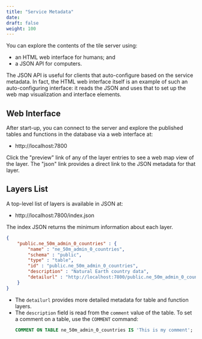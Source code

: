 ```yaml
---
title: "Service Metadata"
date:
draft: false
weight: 100
---
```


You can explore the contents of the tile server using:

* an HTML web interface for humans; and
* a JSON API for computers.

The JSON API is useful for clients that auto-configure based on the service metadata. In fact, the HTML web interface itself is an example of such an auto-configuring interface: it reads the JSON and uses that to set up the web map visualization and interface elements.

## Web Interface

After start-up, you can connect to the server and explore the published tables and functions in the database via a web interface at:

* http://localhost:7800

Click the "preview" link of any of the layer entries to see a web map view of the layer. The "json" link provides a direct link to the JSON metadata for that layer.

## Layers List

A top-level list of layers is available in JSON at:

* http://localhost:7800/index.json

The index JSON returns the minimum information about each layer.
```json
{
    "public.ne_50m_admin_0_countries" : {
        "name" : "ne_50m_admin_0_countries",
        "schema" : "public",
        "type" : "table",
        "id" : "public.ne_50m_admin_0_countries",
        "description" : "Natural Earth country data",
        "detailurl" : "http://localhost:7800/public.ne_50m_admin_0_countries.json"
    }
}
```

* The `detailurl` provides more detailed metadata for table and function layers.
* The `description` field is read from the `comment` value of the table. To set a comment on a table, use the `COMMENT` command:
    ```sql
    COMMENT ON TABLE ne_50m_admin_0_countries IS 'This is my comment';
    ```
